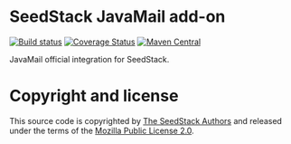 # SeedStack JavaMail add-on

[![Build status](https://travis-ci.org/seedstack/javamail-addon.svg?branch=master)](https://travis-ci.org/seedstack/javamail-addon) [![Coverage Status](https://coveralls.io/repos/seedstack/javamail-addon/badge.svg?branch=master)](https://coveralls.io/r/seedstack/javamail-addon?branch=master) [![Maven Central](https://maven-badges.herokuapp.com/maven-central/org.seedstack.addons.javamail/javamail/badge.svg?style=flat)](https://maven-badges.herokuapp.com/maven-central/org.seedstack.addons.javamail/javamail)

JavaMail official integration for SeedStack.

# Copyright and license

This source code is copyrighted by [The SeedStack Authors](https://github.com/seedstack/seedstack/blob/master/AUTHORS) and
released under the terms of the [Mozilla Public License 2.0](https://www.mozilla.org/MPL/2.0/). 
